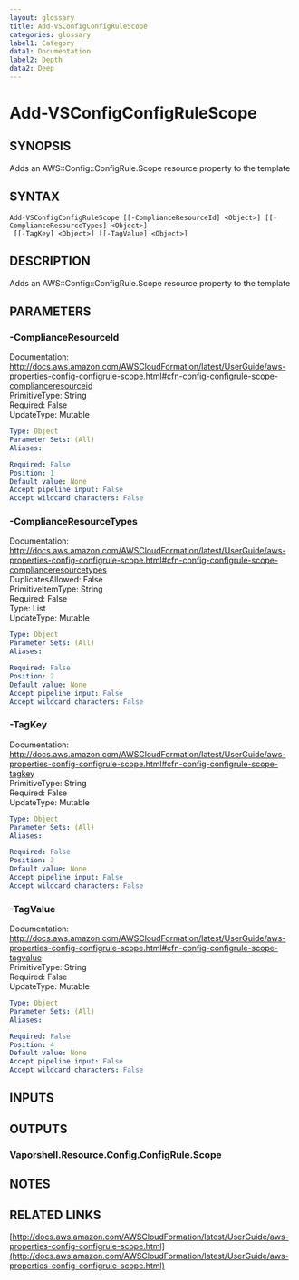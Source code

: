 ```yaml
---
layout: glossary
title: Add-VSConfigConfigRuleScope
categories: glossary
label1: Category
data1: Documentation
label2: Depth
data2: Deep
---
```


# Add-VSConfigConfigRuleScope

## SYNOPSIS
Adds an AWS::Config::ConfigRule.Scope resource property to the template

## SYNTAX

```
Add-VSConfigConfigRuleScope [[-ComplianceResourceId] <Object>] [[-ComplianceResourceTypes] <Object>]
 [[-TagKey] <Object>] [[-TagValue] <Object>]
```

## DESCRIPTION
Adds an AWS::Config::ConfigRule.Scope resource property to the template

## PARAMETERS

### -ComplianceResourceId
Documentation: http://docs.aws.amazon.com/AWSCloudFormation/latest/UserGuide/aws-properties-config-configrule-scope.html#cfn-config-configrule-scope-complianceresourceid    
PrimitiveType: String    
Required: False    
UpdateType: Mutable

```yaml
Type: Object
Parameter Sets: (All)
Aliases: 

Required: False
Position: 1
Default value: None
Accept pipeline input: False
Accept wildcard characters: False
```

### -ComplianceResourceTypes
Documentation: http://docs.aws.amazon.com/AWSCloudFormation/latest/UserGuide/aws-properties-config-configrule-scope.html#cfn-config-configrule-scope-complianceresourcetypes    
DuplicatesAllowed: False    
PrimitiveItemType: String    
Required: False    
Type: List    
UpdateType: Mutable

```yaml
Type: Object
Parameter Sets: (All)
Aliases: 

Required: False
Position: 2
Default value: None
Accept pipeline input: False
Accept wildcard characters: False
```

### -TagKey
Documentation: http://docs.aws.amazon.com/AWSCloudFormation/latest/UserGuide/aws-properties-config-configrule-scope.html#cfn-config-configrule-scope-tagkey    
PrimitiveType: String    
Required: False    
UpdateType: Mutable

```yaml
Type: Object
Parameter Sets: (All)
Aliases: 

Required: False
Position: 3
Default value: None
Accept pipeline input: False
Accept wildcard characters: False
```

### -TagValue
Documentation: http://docs.aws.amazon.com/AWSCloudFormation/latest/UserGuide/aws-properties-config-configrule-scope.html#cfn-config-configrule-scope-tagvalue    
PrimitiveType: String    
Required: False    
UpdateType: Mutable

```yaml
Type: Object
Parameter Sets: (All)
Aliases: 

Required: False
Position: 4
Default value: None
Accept pipeline input: False
Accept wildcard characters: False
```

## INPUTS

## OUTPUTS

### Vaporshell.Resource.Config.ConfigRule.Scope

## NOTES

## RELATED LINKS

[http://docs.aws.amazon.com/AWSCloudFormation/latest/UserGuide/aws-properties-config-configrule-scope.html](http://docs.aws.amazon.com/AWSCloudFormation/latest/UserGuide/aws-properties-config-configrule-scope.html)

